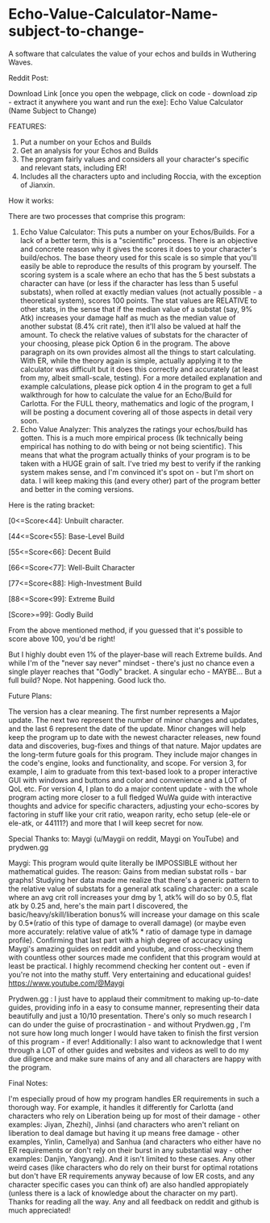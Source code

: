 # Echo-Value-Calculator-Name-subject-to-change-


A software that calculates the value of your echos and builds in Wuthering Waves.


Reddit Post:

Download Link [once you open the webpage, click on code - download zip - extract it anywhere you want and run the exe]: Echo Value Calculator (Name Subject to Change)


FEATURES:

1. Put a number on your Echos and Builds
2. Get an analysis for your Echos and Builds
3. The program fairly values and considers all your character's specific and relevant stats, including ER!
4.  Includes all the characters upto and including Roccia, with the exception of Jianxin.


How it works:

There are two processes that comprise this program:
1. Echo Value Calculator: This puts a number on your Echos/Builds. For a lack of a better term, this is a "scientific" process. There is an objective and concrete reason why it gives the scores it does to your character's build/echos. The base theory used for this scale is so simple that you'll easily be able to reproduce the results of this program by yourself. 
The scoring system is a scale where an echo that has the 5 best substats a character can have (or less if the character has less than 5 useful substats), when rolled at exactly median values (not actually possible - a theoretical system), scores 100 points. The stat values are RELATIVE to other stats, in the sense that if the median value of a substat (say, 9% Atk) increases your damage half as much as the median value of another substat (8.4% crit rate), then it'll also be valued at half the amount. To check the relative values of substats for the character of your choosing, please pick Option 6 in the program. 
The above paragraph on its own provides almost all the things to start calculating. With ER, while the theory again is simple, actually applying it to the calculator was difficult but it does this correctly and accurately (at least from my, albeit small-scale, testing). For a more detailed explanation and example calculations, please pick option 4 in the program to get a full walkthrough for how to calculate the value for an Echo/Build for Carlotta. For the FULL theory, mathematics and logic of the program, I will be posting a document covering all of those aspects in detail very soon.
2. Echo Value Analyzer: This analyzes the ratings your echos/build has gotten. This is a much more empirical process (Ik technically being empirical has nothing to do with being or not being scientific). This means that what the program actually thinks of your program is to be taken with a HUGE grain of salt. I've tried my best to verify if the ranking system makes sense, and I'm convinced it's spot on - but I'm short on data. I will keep making this (and every other) part of the program better and better in the coming versions. 


Here is the rating bracket: 

[0<=Score<44]: Unbuilt character.

[44<=Score<55]: Base-Level Build

[55<=Score<66]:  Decent Build

[66<=Score<77]: Well-Built Character

[77<=Score<88]: High-Investment Build

[88<=Score<99]: Extreme Build

[Score>=99]: Godly Build

From the above mentioned method, if you guessed that it's possible to score above 100, you'd be right! 

But I highly doubt even 1% of the player-base will reach Extreme builds. And while I'm of the "never say never" mindset - there's just no chance even a single player reaches that "Godly" bracket. A singular echo - MAYBE... But a full build? Nope. Not happening. Good luck tho. 


Future Plans: 

The version has a clear meaning. The first number represents a Major update. The next two represent the number of minor changes and updates, and the last 6 represent the date of the update.
Minor changes will help keep the program up to date with the newest character releases, new found data and discoveries, bug-fixes and things of that nature.
Major updates are the long-term future goals for this program. They include major changes in the code's engine, looks and functionality, and scope. For version 3, for example, I aim to graduate from this text-based look to a proper interactive GUI with windows and buttons and color and convenience and a LOT of QoL etc. For version 4, I plan to do a major content update - with the whole program acting more closer to a full fledged WuWa guide with interactive thoughts and advice for specific characters, adjusting your echo-scores by factoring in stuff like your crit ratio, weapon rarity, echo setup (ele-ele or ele-atk, or 44111?) and more that I will keep secret for now. 


Special Thanks to: Maygi (u/Maygii on reddit, Maygi on YouTube) and prydwen.gg

Maygi: This program would quite literally be IMPOSSIBLE without her mathematical guides. The reason: Gains from median substat rolls - bar graphs! Studying her data made me realize that there's a generic pattern to the relative value of substats for a general atk scaling character: on a scale where an avg crit roll increases your dmg by 1, atk% will do so by 0.5, flat atk by 0.25 and, here's the main part I discovered, the basic/heavy/skill/liberation bonus% will increase your damage on this scale by 0.5*(ratio of this type of damage to overall damage) (or maybe even more accurately: relative value of atk% * ratio of damage type in damage profile). Confirming that last part with a high degree of accuracy using Maygi's amazing guides on reddit and youtube, and cross-checking them with countless other sources made me confident that this program would at least be practical. I highly recommend checking her content out - even if you're not into the mathy stuff. Very entertaining and educational guides! https://www.youtube.com/@Maygi

Prydwen.gg : I just have to applaud their commitment to making up-to-date guides, providing info in a easy to consume manner, representing their data beautifully and just a 10/10 presentation. There's only so much research I can do under the guise of procrastination - and without Prydwen.gg , I'm not sure how long much longer I would have taken to finish the first version of this program - if ever!
Additionally: I also want to acknowledge that I went through a LOT of other guides and websites and videos as well to do my due diligence and make sure mains of any and all characters are happy with the program.


Final Notes:

I'm especially proud of how my program handles ER requirements in such a thorough way. For example, it handles it differently for Carlotta (and characters who rely on Liberation being up for most of their damage - other examples: Jiyan, Zhezhi), Jinhsi (and characters who aren't reliant on liberation to deal damage but having it up means free damage - other examples, Yinlin, Camellya) and Sanhua (and characters who either have no ER requirements or don't rely on their burst in any substantial way - other examples: Danjin, Yangyang). 
And it isn't limited to these cases. Any other weird cases (like characters who do rely on their burst for optimal rotations but don't have ER requirements anyway because of low ER costs, and any character specific cases you can think of) are also handled appropiately (unless there is a lack of knowledge about the character on my part).
Thanks for reading all the way. Any and all feedback on reddit and github is much appreciated!
